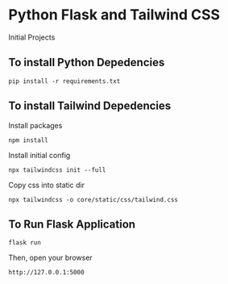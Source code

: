 # Python Flask and Tailwind CSS

Initial Projects

## To install Python Depedencies

    pip install -r requirements.txt

## To install Tailwind Depedencies

Install packages

    npm install 

Install initial config

    npx tailwindcss init --full

Copy css into static dir

    npx tailwindcss -o core/static/css/tailwind.css

## To Run Flask Application

    flask run

Then, open your browser

    http://127.0.0.1:5000
